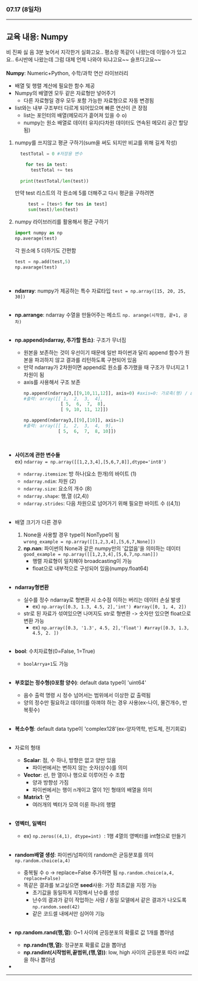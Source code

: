 ###  07.17 (8일차)
---
교육 내용: Numpy 
---
비 진짜 싫 음 3분 늦어서 지각한거 실화고요.. 평소랑 똑같이 나왔는데 이럴수가 있고요.. 6시반에 나왔는데 그럼 대체 언제 나와야 되냐고요~~ 슬프다고요~~ 
<br><br>
**Numpy**: Numeric+Python, 수학/과학 연산 라이브러리 
- 배열 및 행렬 계산에 필요한 함수 제공<br>
- Numpy의 배열엔 모두 같은 자료형만 넣어주기
  - 다른 자료형일 경우 모두 포함 가능한 자료형으로 자동 변경됨
- list와는 내부 구조부터 다르게 되어있으며 빠른 연산이 큰 장점
  - list는 포인터의 배열(메모리가 흩어져 있을 수 o)
  - numpy는 원소 배열로 데이터 유지(다차원 데이터도 연속된 메모리 공간 할당됨) 
  
1. numpy를 쓰지않고 평균 구하기(sum을 써도 되지만 비교를 위해 길게 작성) 
      ```python
        testTotal = 0 #저장용 변수 
    
          for tes in test: 
            testTotal += tes
            
        print(testTotal/len(test))
      ```
    만약 test 리스트의 각 원소에 5를 더해주고 다시 평균을 구하려면
   ```python
        test = [tes+5 for tes in test]
        sum(test)/len(test)
   ```
3. numpy 라이브러리를 활용해서 평균 구하기 
      ```python
      import numpy as np
      np.average(test)
      ```
    각 원소에 5 더하기도 간편함 
    ```python
    test = np.add(test,5)
    np.avarage(test)
    ```
    <br>
- **ndarray**: numpy가 제공하는 특수 자료타입 `test = np.array([15, 20, 25, 30])`<br><br>
- **np.arrange**: ndarray 수열을 만들어주는 메소드 `np. arange(시작점, 끝+1, 공차)`<br><br>
- **np.append(ndarray, 추가할 원소)**: 구조가 무너짐
  - 원본을 보존하는 것이 우선이기 때문에 일반 파이썬과 달리 append 함수가 원본을 파괴하지 않고 결과를 리턴하도록 구현되어 있음
  - 만약 ndarray가 2차원이면 append로 원소를 추가했을 때 구조가 무너지고 1차원이 됨
  - axis를 사용해서 구조 보존 
    ```python
    np.append(ndarray3,[[9,10,11,12]], axis=0) #axis=0: 가로축(행) / axis=1: 세로축(열)
    #출력: array([[ 1,  2,  3,  4],
                  [ 5,  6,  7,  8],
                  [ 9, 10, 11, 12]])
    ```
    ```python
    np.append(ndarray3,[[9],[10]], axis=1)
    #출력: array([[ 1,  2,  3,  4,  9],
                 [ 5,  6,  7,  8, 10]])
    ```
    <br>
  
- **사이즈에 관한 변수들**<br>
  ex) `ndarray = np.array([[1,2,3,4],[5,6,7,8]],dtype='int8')`
  - `ndarray.itemsize`: 방 하나(요소 한개)의 바이트 (1)
  - `ndarray.ndim`: 차원 (2)
  - `ndarray.size`: 요소의 개수 (8)
  - `ndarray.shape`: 행,열 ((2,4))
  - `ndarray.strides`: 다음 차원으로 넘어가기 위해 필요한 바이트 수 ((4,1))<br><br>
- 배열 크기가 다른 경우
  1. None을 사용할 경우 type이 NonType이 됨 <br>
    `wrong_example = np.array([[1,2,3,4],[5,6,7,None]])`
  2. **np.nan**: 파이썬의 None과 같은 numpy만의 '값없음'을 의미하는 데이터<br>
     `good_example = np.array([[1,2,3,4],[5,6,7,np.nan]])`
     - 행렬 자료형이 일치해야 broadcasting이 가능
     - float으로 내부적으로 구성되어 있음(numpy.float64) <br><br>
- **ndarray형변환**
  - 실수를 정수 ndarray로 형변환 시 소수점 이하는 버리는 데이터 손실 발생
    - ex) `np.array([0.3, 1.3, 4.5, 2],'int') #array([0, 1, 4, 2])`
  - str로 된 자료가 섞여있으면 나머지도 str로 형변환 -> 숫자만 있으면 float으로 변환 가능
    - ex) `np.array([0.3, '1.3', 4.5, 2],'float') #array([0.3, 1.3, 4.5, 2. ])`
<br><br>
- **bool**: 수치자료형(0=False, 1=True)
  - `boolArrya+1`도 가능<br><br>
- **부호없는 정수형(0포함 양수)**: default data type이 'uint64'
  - 음수 출력 명령 시 정수 넘어서는 범위에서 이상한 값 출력됨
  - 양의 정수만 필요하고 데이터를 아껴야 하는 경우 사용(ex-나이, 물건개수, 반복횟수)<br><br>
- **복소수형**: default data type이 'complex128'(ex-양자역학, 반도체, 전기회로) <br><br>
- 자료의 형태
  - **Scalar**: 점, 수 하나, 방향은 없고 양만 있음
    - 파이썬에서는 변하지 않는 숫자(상수)를 의미
  - **Vector**: 선, 한 열이나 행으로 이루어진 수 조합
    - 양과 방향성 가짐
    - 파이썬에서는 행이 n개이고 열이 1인 형태의 배열을 의미 
  - **Matrix1**: 면
    - 여러개의 벡터가 모여 이룬 하나의 행렬<br><br>
- **영벡터, 일벡터**
  - ex) `np.zeros((4,1), dtype=int) `: 1행 4열의 영벡터를 int형으로 만들기 <br><br>
- **random배열 생성**: 파이썬/넘파이의 random은 균등분포를 의미 `np.random.choice(a,4)`
  - 중복될 수 o -> replace=False 추가하면 됨 `np.random.choice(a,4, replace=False) `
  - 똑같은 결과를 보고싶으면 **seed**사용: 가장 최초값을 지정 가능
    - 초기값을 동일하게 지정해서 난수를 생성
    - 난수의 결과가 같이 작업하는 사람 / 동일 모델에서 같은 결과가 나오도록 `np.random.seed(42)`
    - 같은 코드셀 내에서만 심어야 기능<br><br>
- **np.random.rand(행,열)**: 0~1 사이에 균등분포의 확률로 값 1개를 뽑아냄
  - **np.randn(행,열)**: 정규분포 확률로 값을 뽑아냄
  - **np.randint(시작범위,끝범위,(행,열))**: low, high 사이의 균등분포 따라 int값을 하나 뽑아냄
- 


 
***
<br> 
